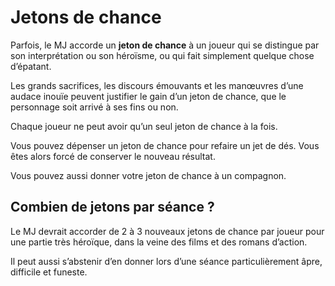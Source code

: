 # Jetons de chance

Parfois, le MJ accorde un **jeton de chance** à un joueur qui se distingue par son interprétation ou son héroïsme, ou qui fait simplement quelque chose d’épatant.

Les grands sacrifices, les discours émouvants et les manœuvres d’une audace inouïe peuvent justifier le gain d’un jeton de chance, que le personnage soit arrivé à ses fins ou non.

Chaque joueur ne peut avoir qu’un seul jeton de chance à la fois.

Vous pouvez dépenser un jeton de chance pour refaire un jet de dés. Vous êtes alors forcé de conserver le nouveau résultat.

Vous pouvez aussi donner votre jeton de chance à un compagnon.

## Combien de jetons par séance ?

Le MJ devrait accorder de 2 à 3 nouveaux jetons de chance par joueur pour une partie très héroïque, dans la veine des films et des romans d’action.

Il peut aussi s’abstenir d’en donner lors d’une séance particulièrement âpre, difficile et funeste.
